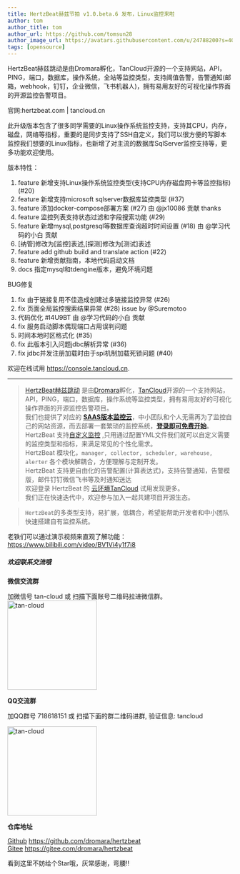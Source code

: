 ```yaml
---
title: HertzBeat赫兹节拍 v1.0.beta.6 发布，Linux监控来啦   
author: tom  
author_title: tom   
author_url: https://github.com/tomsun28  
author_image_url: https://avatars.githubusercontent.com/u/24788200?s=400&v=4  
tags: [opensource]  
---
```


HertzBeat赫兹跳动是由Dromara孵化，TanCloud开源的一个支持网站，API，PING，端口，数据库，操作系统，全站等监控类型，支持阈值告警，告警通知(邮箱，webhook，钉钉，企业微信，飞书机器人)，拥有易用友好的可视化操作界面的开源监控告警项目。

官网:hertzbeat.com | tancloud.cn

此升级版本包含了很多同学需要的Linux操作系统监控支持，支持其CPU，内存，磁盘，网络等指标，重要的是同步支持了SSH自定义，我们可以很方便的写脚本监控我们想要的Linux指标，也新增了对主流的数据库SqlServer监控支持等，更多功能欢迎使用。     

版本特性：
1. feature 新增支持Linux操作系统监控类型(支持CPU内存磁盘网卡等监控指标) (#20)
2. feature 新增支持microsoft sqlserver数据库监控类型 (#37)
3. feature 添加docker-compose部署方案 (#27) 由 @jx10086 贡献 thanks
4. feature 监控列表支持状态过滤和字段搜索功能 (#29)
5. feature 新增mysql,postgresql等数据库查询超时时间设置 (#18) 由 @学习代码的小白 贡献
6. [纳管]修改为[监控]表述,[探测]修改为[测试]表述
7. feature add github build and translate action (#22)
8. feature 新增贡献指南，本地代码启动文档
9. docs 指定mysql和tdengine版本，避免环境问题

BUG修复
1. fix 由于链接复用不佳造成创建过多链接监控异常 (#26)
2. fix 页面全局监控搜索结果异常 (#28) issue by @Suremotoo
3. 代码优化 #I4U9BT 由 @学习代码的小白 贡献
4. fix 服务启动脚本偶现端口占用误判问题
5. 时间本地时区格式化 (#35)
6. fix 此版本引入问题jdbc解析异常 (#36)
7. fix jdbc并发注册加载时由于spi机制加载死锁问题 (#40)

欢迎在线试用 https://console.tancloud.cn.

-----------------------

> [HertzBeat赫兹跳动](https://github.com/dromara/hertzbeat) 是由[Dromara](https://dromara.org)孵化，[TanCloud](https://tancloud.cn)开源的一个支持网站，API，PING，端口，数据库，操作系统等监控类型，拥有易用友好的可视化操作界面的开源监控告警项目。  
> 我们也提供了对应的 **[SAAS版本监控云](https://console.tancloud.cn)**，中小团队和个人无需再为了监控自己的网站资源，而去部署一套繁琐的监控系统，**[登录即可免费开始](https://console.tancloud.cn)**。     
> HertzBeat 支持[自定义监控](https://hertzbeat.com/docs/advanced/extend-point) ,只用通过配置YML文件我们就可以自定义需要的监控类型和指标，来满足常见的个性化需求。   
> HertzBeat 模块化，`manager, collector, scheduler, warehouse, alerter` 各个模块解耦合，方便理解与定制开发。       
> HertzBeat 支持更自由化的告警配置(计算表达式)，支持告警通知，告警模版，邮件钉钉微信飞书等及时通知送达          
> 欢迎登录 HertzBeat 的 [云环境TanCloud](https://console.tancloud.cn) 试用发现更多。          
> 我们正在快速迭代中，欢迎参与加入一起共建项目开源生态。

> `HertzBeat`的多类型支持，易扩展，低耦合，希望能帮助开发者和中小团队快速搭建自有监控系统。

老铁们可以通过演示视频来直观了解功能： https://www.bilibili.com/video/BV1Vi4y1f7i8

##### 欢迎联系交流哦   

**微信交流群**   

加微信号 tan-cloud 或 扫描下面账号二维码拉进微信群。   
<img alt="tan-cloud" src="https://cdn.jsdelivr.net/gh/dromara/hertzbeat@gh-pages/img/docs/help/tan-cloud-wechat.jpg" width="200"/>

**QQ交流群**  

加QQ群号 718618151 或 扫描下面的群二维码进群, 验证信息: tancloud

<img alt="tan-cloud" src="https://cdn.jsdelivr.net/gh/dromara/hertzbeat@gh-pages/img/docs/help/qq-qr.jpg" width="200"/>

**仓库地址**      

[Github](https://github.com/dromara/hertzbeat) https://github.com/dromara/hertzbeat      
[Gitee](https://gitee.com/dromara/hertzbeat) https://gitee.com/dromara/hertzbeat    

看到这里不妨给个Star哦，灰常感谢，弯腰!!
